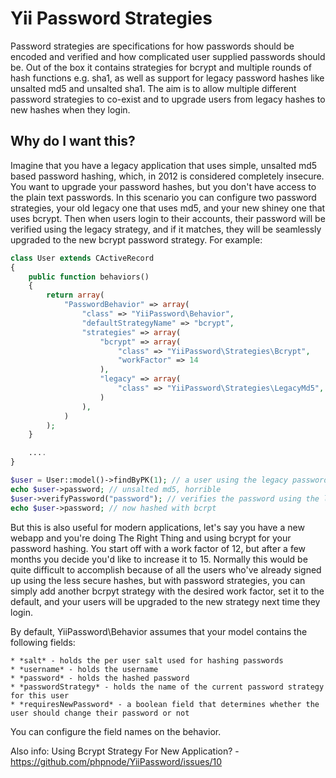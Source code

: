 # Yii Password Strategies

Password strategies are specifications for how passwords should be encoded and verified
and how complicated user supplied passwords should be. Out of the box it contains strategies
for bcrypt and multiple rounds of hash functions e.g. sha1, as well as support for legacy password
hashes like unsalted md5 and unsalted sha1. The aim is to allow multiple different password strategies to co-exist
and to upgrade users from legacy hashes to new hashes when they login.

## Why do I want this?

Imagine that you have a legacy application that uses simple, unsalted md5 based password
hashing, which, in 2012 is considered completely insecure. You want to upgrade your password
hashes, but you don't have access to the plain text passwords. In this scenario you can
configure two password strategies, your old legacy one that uses md5, and your new shiney one
that uses bcrypt. Then when users login to their accounts, their password will be verified using
the legacy strategy, and if it matches, they will be seamlessly upgraded to the new bcrypt password
strategy. For example:

```php
class User extends CActiveRecord
{
	public function behaviors()
	{
		return array(
			"PasswordBehavior" => array(
				"class" => "YiiPassword\Behavior",
				"defaultStrategyName" => "bcrypt",
				"strategies" => array(
					"bcrypt" => array(
						"class" => "YiiPassword\Strategies\Bcrypt",
						"workFactor" => 14
					),
					"legacy" => array(
						"class" => "YiiPassword\Strategies\LegacyMd5",
					)
				),
			)
		);
	}

	....
}

$user = User::model()->findByPK(1); // a user using the legacy password strategy
echo $user->password; // unsalted md5, horrible
$user->verifyPassword("password"); // verifies the password using the legacy strategy, and rehashes based on bcrypt strategy
echo $user->password; // now hashed with bcrpt
```

But this is also useful for modern applications, let's say you have a new webapp and you're doing The Right Thing
and using bcrypt for your password hashing. You start off with a work factor of 12, but after a few months you decide
you'd like to increase it to 15. Normally this would be quite difficult to accomplish because of all the users who've already
signed up using the less secure hashes, but with password strategies, you can simply add another bcrpyt strategy with the
desired work factor, set it to the default, and your users will be upgraded to the new strategy next time they login.

By default, YiiPassword\Behavior assumes that your model contains the following fields:

	* *salt* - holds the per user salt used for hashing passwords
	* *username* - holds the username
	* *password* - holds the hashed password
	* *passwordStrategy* - holds the name of the current password strategy for this user
	* *requiresNewPassword* - a boolean field that determines whether the user should change their password or not


You can configure the field names on the behavior.

Also info: Using Bcrypt Strategy For New Application? - https://github.com/phpnode/YiiPassword/issues/10
